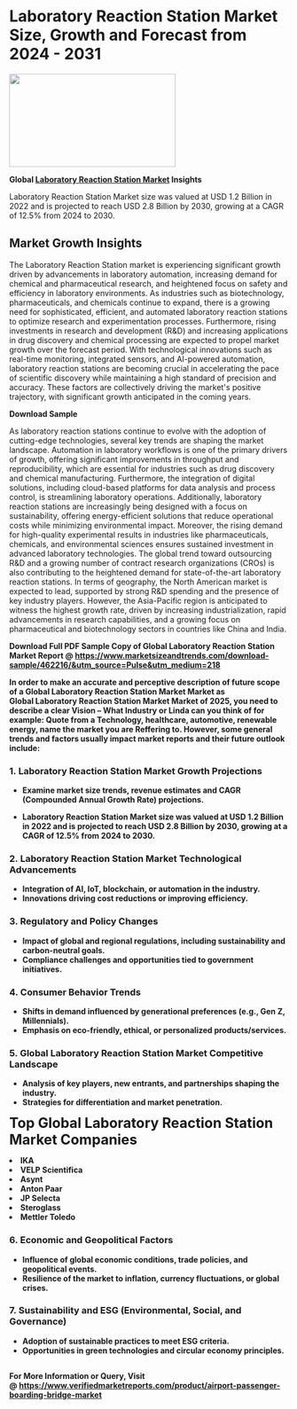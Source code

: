 <H1>Laboratory Reaction Station Market Size, Growth and Forecast from 2024 - 2031</H1><img class="aligncenter size-medium wp-image-584254" src="https://thirdeyenews.in/wp-content/uploads/2024/09/Global-Market-Research-300x168.jpeg" alt="" width="300" height="168" /><p><strong>Global&nbsp;<a href="https://www.marketsizeandtrends.com/download-sample/462216/&amp;utm_source=Pulse&amp;utm_medium=218">Laboratory Reaction Station Market</a> Insights</strong></p><p>Laboratory Reaction Station Market size was valued at USD 1.2 Billion in 2022 and is projected to reach USD 2.8 Billion by 2030, growing at a CAGR of 12.5% from 2024 to 2030.</p><p><h2>Market Growth Insights</h2> <p>The Laboratory Reaction Station market is experiencing significant growth driven by advancements in laboratory automation, increasing demand for chemical and pharmaceutical research, and heightened focus on safety and efficiency in laboratory environments. As industries such as biotechnology, pharmaceuticals, and chemicals continue to expand, there is a growing need for sophisticated, efficient, and automated laboratory reaction stations to optimize research and experimentation processes. Furthermore, rising investments in research and development (R&D) and increasing applications in drug discovery and chemical processing are expected to propel market growth over the forecast period. With technological innovations such as real-time monitoring, integrated sensors, and AI-powered automation, laboratory reaction stations are becoming crucial in accelerating the pace of scientific discovery while maintaining a high standard of precision and accuracy. These factors are collectively driving the market's positive trajectory, with significant growth anticipated in the coming years.</p> <p><strong>Download Sample</strong></p> <p>As laboratory reaction stations continue to evolve with the adoption of cutting-edge technologies, several key trends are shaping the market landscape. Automation in laboratory workflows is one of the primary drivers of growth, offering significant improvements in throughput and reproducibility, which are essential for industries such as drug discovery and chemical manufacturing. Furthermore, the integration of digital solutions, including cloud-based platforms for data analysis and process control, is streamlining laboratory operations. Additionally, laboratory reaction stations are increasingly being designed with a focus on sustainability, offering energy-efficient solutions that reduce operational costs while minimizing environmental impact. Moreover, the rising demand for high-quality experimental results in industries like pharmaceuticals, chemicals, and environmental sciences ensures sustained investment in advanced laboratory technologies. The global trend toward outsourcing R&D and a growing number of contract research organizations (CROs) is also contributing to the heightened demand for state-of-the-art laboratory reaction stations. In terms of geography, the North American market is expected to lead, supported by strong R&D spending and the presence of key industry players. However, the Asia-Pacific region is anticipated to witness the highest growth rate, driven by increasing industrialization, rapid advancements in research capabilities, and a growing focus on pharmaceutical and biotechnology sectors in countries like China and India.</p> <p><strong></p><p><span class=""><strong>Download Full PDF Sample Copy of Global Laboratory Reaction Station Market Report</strong> @ <a href="https://www.marketsizeandtrends.com/download-sample/462216/&amp;utm_source=Pulse&amp;utm_medium=218" target="_blank">https://www.marketsizeandtrends.com/download-sample/462216/&amp;utm_source=Pulse&amp;utm_medium=218</a></span></p><p>In order to make an accurate and perceptive description of future scope of a Global&nbsp;Laboratory Reaction Station Market Market as Global&nbsp;Laboratory Reaction Station Market Market of 2025, you need to describe a clear Vision &ndash; What Industry or Linda can you think of for example: Quote from a Technology, healthcare, automotive, renewable energy, name the market you are Reffering to. However, some general trends and factors usually impact market reports and their future outlook include:</p><h3>1.&nbsp;<strong>Laboratory Reaction Station Market Growth Projections</strong></h3><ul><li>Examine market size trends, revenue estimates and CAGR (Compounded Annual Growth Rate) projections.</li><li><p>Laboratory Reaction Station Market size was valued at USD 1.2 Billion in 2022 and is projected to reach USD 2.8 Billion by 2030, growing at a CAGR of 12.5% from 2024 to 2030.</p></li></ul><h3>2.&nbsp;<strong>Laboratory Reaction Station Market Technological Advancements</strong></h3><ul><li>Integration of AI, IoT, blockchain, or automation in the industry.</li><li>Innovations driving cost reductions or improving efficiency.</li></ul><h3>3.&nbsp;<strong>Regulatory and Policy Changes</strong></h3><ul><li>Impact of global and regional regulations, including sustainability and carbon-neutral goals.</li><li>Compliance challenges and opportunities tied to government initiatives.</li></ul><h3>4.&nbsp;<strong>Consumer Behavior Trends</strong></h3><ul><li>Shifts in demand influenced by generational preferences (e.g., Gen Z, Millennials).</li><li>Emphasis on eco-friendly, ethical, or personalized products/services.</li></ul><h3>5.&nbsp;<strong>Global Laboratory Reaction Station Market Competitive Landscape</strong></h3><ul><li>Analysis of key players, new entrants, and partnerships shaping the industry.</li><li>Strategies for differentiation and market penetration.</li></ul><p data-pm-slice="1 1 []"><span style="color: inherit; font-family: inherit; font-size: 25px;">Top Global Laboratory Reaction Station Market Companies</span></p><div class="" data-test-id=""><p><li>IKA</li><li> VELP Scientifica</li><li> Asynt</li><li> Anton Paar</li><li> JP Selecta</li><li> Steroglass</li><li> Mettler Toledo</li></p></div><h3>6.&nbsp;<strong>Economic and Geopolitical Factors</strong></h3><ul><li>Influence of global economic conditions, trade policies, and geopolitical events.</li><li>Resilience of the market to inflation, currency fluctuations, or global crises.</li></ul><h3>7.&nbsp;<strong>Sustainability and ESG (Environmental, Social, and Governance)</strong></h3><ul><li>Adoption of sustainable practices to meet ESG criteria.</li><li>Opportunities in green technologies and circular economy principles.</li></ul><h2><strong style="font-size: 14px;">For More Information or Query, Visit @&nbsp;</strong><a style="background-color: #ffffff; font-size: 14px;" href="https://www.marketsizeandtrends.com/report/laboratory-reaction-station-market/" target="_blank">https://www.verifiedmarketreports.com/product/airport-passenger-boarding-bridge-market</a></h2>
